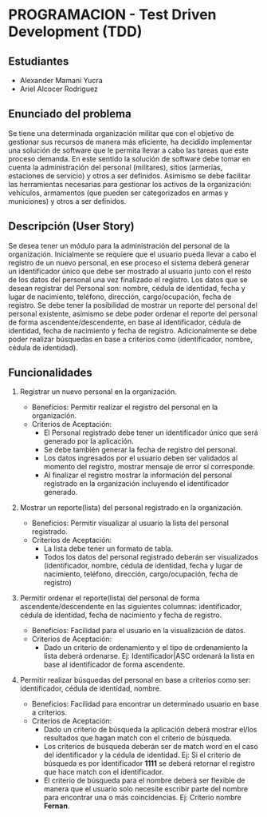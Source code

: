 # PROGRAMACION - Test Driven Development (TDD)

## Estudiantes
  * Alexander Mamani Yucra
  * Ariel Alcocer Rodriguez

## Enunciado del problema
 Se tiene una determinada organización militar que con el objetivo de gestionar sus recursos de manera más eficiente, ha 
 decidido implementar una solución de software que le permita llevar a cabo las tareas que este proceso demanda. 
 En este sentido la solución de software debe tomar en cuenta la administración del personal (militares), sitios (armerías, 
 estaciones de servicio) y otros a ser definidos. Asimismo se debe facilitar las herramientas necesarias para gestionar 
 los activos de la organización: vehículos, armamentos (que pueden ser categorizados en armas y municiones) y otros a ser 
 definidos.

## Descripción (User Story)
 Se desea tener un módulo para la administración del personal de la organización. Inicialmente se requiere que el usuario 
 pueda llevar a cabo el registro de un nuevo personal, en ese proceso el sistema deberá generar un identificador único 
 que debe ser mostrado al usuario junto con el resto de los datos del personal una vez finalizado el registro. Los datos 
 que se desean registrar del Personal son: nombre, cédula de identidad, fecha y lugar de nacimiento, teléfono, dirección, 
 cargo/ocupación, fecha de registro. Se debe tener la posibilidad de mostrar un reporte del personal del personal existente, 
 asímismo se debe poder ordenar el reporte del personal de forma ascendente/descendente, en base al identificador, cédula 
 de identidad, fecha de nacimiento y fecha de registro. Adicionalmente se debe poder realizar búsquedas en base a criterios 
 como (identificador, nombre, cédula de identidad).
 
## Funcionalidades

1. Registrar un nuevo personal en la organización. 
    - Beneficios: Permitir realizar el registro del personal en la organización.
    - Criterios de Aceptación:
        - El Personal registrado debe tener un identificador único que será generado por la aplicación.
        - Se debe también generar la fecha de registro del personal.
        - Los datos ingresados por el usuario deben ser validados al momento del registro, mostrar mensaje de error si 
        corresponde.
        - Al finalizar el registro mostrar la información del personal registrado en la organización incluyendo el 
        identificador generado.

2. Mostrar un reporte(lista) del personal registrado en la organización.
    - Beneficios: Permitir visualizar al usuario la lista del personal registrado.
    - Criterios de Aceptación:
      - La lista debe tener un formato de tabla.
      - Todos los datos del personal registrado deberán ser visualizados (identificador, nombre, cédula de identidad, fecha y lugar de 
      nacimiento, teléfono, dirección, cargo/ocupación, fecha de registro)

3. Permitir ordenar el reporte(lista) del personal de forma ascendente/descendente en las siguientes columnas: identificador, 
cédula de identidad, fecha de nacimiento y fecha de registro.
    - Beneficios: Facilidad para el usuario en la visualización de datos.
    - Criterios de Aceptación:
      - Dado un criterio de ordenamiento y el tipo de ordenamiento la lista deberá ordenarse. Ej: Identificador|ASC ordenará 
      la lista en base al identificador de forma ascendente.      

4. Permitir realizar búsquedas del personal en base a criterios como ser: identificador, cédula de identidad, nombre.
    - Beneficios: Facilidad para encontrar un determinado usuario en base a criterios.
    - Criterios de Aceptación:
      - Dado un criterio de búsqueda la aplicación deberá mostrar el/los resultados que hagan match con el criterio de búsqueda.
      - Los criterios de búsqueda deberán ser de match word en el caso del identificador y la cédula de identidad. Ej: Si 
      el criterio de búsqueda es por identificador **1111** se deberá retornar el registro que hace match con el identificador.
      - El criterio de búsqueda para el nombre deberá ser flexible de manera que el usuario solo necesite escribir parte 
      del nombre para encontrar una o más coincidencias. Ej: Criterio nombre **Fernan**.

